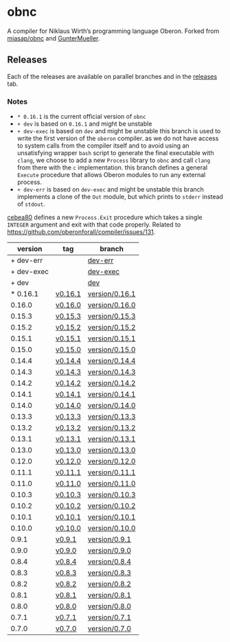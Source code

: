 # obnc
A compiler for Niklaus Wirth’s programming language Oberon.
Forked from [miasap/obnc](http://miasap.se/obnc/) and
[GunterMueller](https://github.com/GunterMueller/OBNC).


## Releases
Each of the releases are available on parallel branches and
in the [releases](https://github.com/amtoine/obnc/releases) tab.

### Notes
- `* 0.16.1` is the current official version of `obnc`
- `+ dev` is based on `0.16.1` and might be unstable
- `+ dev-exec` is based on `dev` and might be unstable
this branch is used to write the first version of the `oberon` compiler.
as we do not have access to system calls from the compiler itself and to avoid using an unsatisfying wrapper `bash` script to generate the final executable with `clang`, we choose to add a new `Process` library to `obnc` and call `clang` from there with the `c` implementation.
this branch defines a general `Execute` procedure that allows Oberon modules to run any external process.
- `+ dev-err` is based on `dev-exec` and might be unstable
this branch implements a clone of the `Out` module, but which prints to `stderr` instead of `stdout`.

[cebea80](https://github.com/oberonforall/obnc/commit/cebea803b6d4f3fbc13ec5f7052f7b642c912769) defines a new `Process.Exit` procedure which takes a single `INTEGER` argument and exit with that code properly.
Related to https://github.com/oberonforall/compiler/issues/131.

| version     | tag                                                             | branch                                                                |
| ----------- | --------------------------------------------------------------- | --------------------------------------------------------------------- |
| + dev-err   |                                                                 | [dev-err](https://github.com/amtoine/obnc/tree/dev-err)               |
| + dev-exec  |                                                                 | [dev-exec](https://github.com/amtoine/obnc/tree/dev-exec)             |
| + dev       |                                                                 | [dev](https://github.com/amtoine/obnc/tree/dev)                       |
| * 0.16.1    | [v0.16.1](https://github.com/amtoine/obnc/releases/tag/v0.16.1) | [version/0.16.1](https://github.com/amtoine/obnc/tree/version/0.16.1) |
|   0.16.0    | [v0.16.0](https://github.com/amtoine/obnc/releases/tag/v0.16.0) | [version/0.16.0](https://github.com/amtoine/obnc/tree/version/0.16.0) |
|   0.15.3    | [v0.15.3](https://github.com/amtoine/obnc/releases/tag/v0.15.3) | [version/0.15.3](https://github.com/amtoine/obnc/tree/version/0.15.3) |
|   0.15.2    | [v0.15.2](https://github.com/amtoine/obnc/releases/tag/v0.15.2) | [version/0.15.2](https://github.com/amtoine/obnc/tree/version/0.15.2) |
|   0.15.1    | [v0.15.1](https://github.com/amtoine/obnc/releases/tag/v0.15.1) | [version/0.15.1](https://github.com/amtoine/obnc/tree/version/0.15.1) |
|   0.15.0    | [v0.15.0](https://github.com/amtoine/obnc/releases/tag/v0.15.0) | [version/0.15.0](https://github.com/amtoine/obnc/tree/version/0.15.0) |
|   0.14.4    | [v0.14.4](https://github.com/amtoine/obnc/releases/tag/v0.14.4) | [version/0.14.4](https://github.com/amtoine/obnc/tree/version/0.14.4) |
|   0.14.3    | [v0.14.3](https://github.com/amtoine/obnc/releases/tag/v0.14.3) | [version/0.14.3](https://github.com/amtoine/obnc/tree/version/0.14.3) |
|   0.14.2    | [v0.14.2](https://github.com/amtoine/obnc/releases/tag/v0.14.2) | [version/0.14.2](https://github.com/amtoine/obnc/tree/version/0.14.2) |
|   0.14.1    | [v0.14.1](https://github.com/amtoine/obnc/releases/tag/v0.14.1) | [version/0.14.1](https://github.com/amtoine/obnc/tree/version/0.14.1) |
|   0.14.0    | [v0.14.0](https://github.com/amtoine/obnc/releases/tag/v0.14.0) | [version/0.14.0](https://github.com/amtoine/obnc/tree/version/0.14.0) |
|   0.13.3    | [v0.13.3](https://github.com/amtoine/obnc/releases/tag/v0.13.3) | [version/0.13.3](https://github.com/amtoine/obnc/tree/version/0.13.3) |
|   0.13.2    | [v0.13.2](https://github.com/amtoine/obnc/releases/tag/v0.13.2) | [version/0.13.2](https://github.com/amtoine/obnc/tree/version/0.13.2) |
|   0.13.1    | [v0.13.1](https://github.com/amtoine/obnc/releases/tag/v0.13.1) | [version/0.13.1](https://github.com/amtoine/obnc/tree/version/0.13.1) |
|   0.13.0    | [v0.13.0](https://github.com/amtoine/obnc/releases/tag/v0.13.0) | [version/0.13.0](https://github.com/amtoine/obnc/tree/version/0.13.0) |
|   0.12.0    | [v0.12.0](https://github.com/amtoine/obnc/releases/tag/v0.12.0) | [version/0.12.0](https://github.com/amtoine/obnc/tree/version/0.12.0) |
|   0.11.1    | [v0.11.1](https://github.com/amtoine/obnc/releases/tag/v0.11.1) | [version/0.11.1](https://github.com/amtoine/obnc/tree/version/0.11.1) |
|   0.11.0    | [v0.11.0](https://github.com/amtoine/obnc/releases/tag/v0.11.0) | [version/0.11.0](https://github.com/amtoine/obnc/tree/version/0.11.0) |
|   0.10.3    | [v0.10.3](https://github.com/amtoine/obnc/releases/tag/v0.10.3) | [version/0.10.3](https://github.com/amtoine/obnc/tree/version/0.10.3) |
|   0.10.2    | [v0.10.2](https://github.com/amtoine/obnc/releases/tag/v0.10.2) | [version/0.10.2](https://github.com/amtoine/obnc/tree/version/0.10.2) |
|   0.10.1    | [v0.10.1](https://github.com/amtoine/obnc/releases/tag/v0.10.1) | [version/0.10.1](https://github.com/amtoine/obnc/tree/version/0.10.1) |
|   0.10.0    | [v0.10.0](https://github.com/amtoine/obnc/releases/tag/v0.10.0) | [version/0.10.0](https://github.com/amtoine/obnc/tree/version/0.10.0) |
|   0.9.1     | [v0.9.1](https://github.com/amtoine/obnc/releases/tag/v0.9.1)   | [version/0.9.1](https://github.com/amtoine/obnc/tree/version/0.9.1)   |
|   0.9.0     | [v0.9.0](https://github.com/amtoine/obnc/releases/tag/v0.9.0)   | [version/0.9.0](https://github.com/amtoine/obnc/tree/version/0.9.0)   |
|   0.8.4     | [v0.8.4](https://github.com/amtoine/obnc/releases/tag/v0.8.4)   | [version/0.8.4](https://github.com/amtoine/obnc/tree/version/0.8.4)   |
|   0.8.3     | [v0.8.3](https://github.com/amtoine/obnc/releases/tag/v0.8.3)   | [version/0.8.3](https://github.com/amtoine/obnc/tree/version/0.8.3)   |
|   0.8.2     | [v0.8.2](https://github.com/amtoine/obnc/releases/tag/v0.8.2)   | [version/0.8.2](https://github.com/amtoine/obnc/tree/version/0.8.2)   |
|   0.8.1     | [v0.8.1](https://github.com/amtoine/obnc/releases/tag/v0.8.1)   | [version/0.8.1](https://github.com/amtoine/obnc/tree/version/0.8.1)   |
|   0.8.0     | [v0.8.0](https://github.com/amtoine/obnc/releases/tag/v0.8.0)   | [version/0.8.0](https://github.com/amtoine/obnc/tree/version/0.8.0)   |
|   0.7.1     | [v0.7.1](https://github.com/amtoine/obnc/releases/tag/v0.7.1)   | [version/0.7.1](https://github.com/amtoine/obnc/tree/version/0.7.1)   |
|   0.7.0     | [v0.7.0](https://github.com/amtoine/obnc/releases/tag/v0.7.0)   | [version/0.7.0](https://github.com/amtoine/obnc/tree/version/0.7.0)   |
